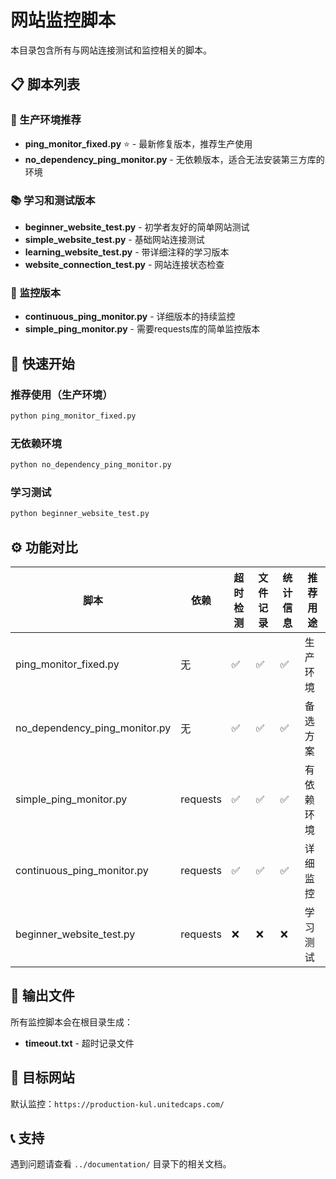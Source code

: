 # 网站监控脚本

本目录包含所有与网站连接测试和监控相关的脚本。

## 📋 脚本列表

### 🎯 生产环境推荐
- **ping_monitor_fixed.py** ⭐ - 最新修复版本，推荐生产使用
- **no_dependency_ping_monitor.py** - 无依赖版本，适合无法安装第三方库的环境

### 📚 学习和测试版本
- **beginner_website_test.py** - 初学者友好的简单网站测试
- **simple_website_test.py** - 基础网站连接测试
- **learning_website_test.py** - 带详细注释的学习版本
- **website_connection_test.py** - 网站连接状态检查

### 🔄 监控版本
- **continuous_ping_monitor.py** - 详细版本的持续监控
- **simple_ping_monitor.py** - 需要requests库的简单监控版本

## 🚀 快速开始

### 推荐使用（生产环境）
```bash
python ping_monitor_fixed.py
```

### 无依赖环境
```bash
python no_dependency_ping_monitor.py
```

### 学习测试
```bash
python beginner_website_test.py
```

## ⚙️ 功能对比

| 脚本 | 依赖 | 超时检测 | 文件记录 | 统计信息 | 推荐用途 |
|------|------|----------|----------|----------|----------|
| ping_monitor_fixed.py | 无 | ✅ | ✅ | ✅ | 生产环境 |
| no_dependency_ping_monitor.py | 无 | ✅ | ✅ | ✅ | 备选方案 |
| simple_ping_monitor.py | requests | ✅ | ✅ | ✅ | 有依赖环境 |
| continuous_ping_monitor.py | requests | ✅ | ✅ | ✅ | 详细监控 |
| beginner_website_test.py | requests | ❌ | ❌ | ❌ | 学习测试 |

## 📝 输出文件

所有监控脚本会在根目录生成：
- **timeout.txt** - 超时记录文件

## 🎯 目标网站

默认监控：`https://production-kul.unitedcaps.com/`

## 📞 支持

遇到问题请查看 `../documentation/` 目录下的相关文档。